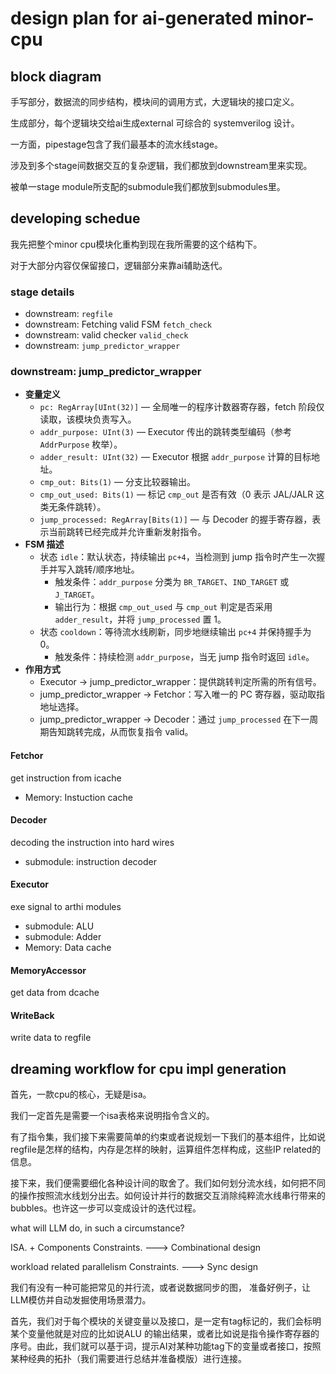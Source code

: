 # design plan for ai-generated minor-cpu

## block diagram

手写部分，数据流的同步结构，模块间的调用方式，大逻辑块的接口定义。

生成部分，每个逻辑块交给ai生成external 可综合的 systemverilog 设计。

一方面，pipestage包含了我们最基本的流水线stage。

涉及到多个stage间数据交互的复杂逻辑，我们都放到downstream里来实现。

被单一stage module所支配的submodule我们都放到submodules里。

## developing schedue

我先把整个minor cpu模块化重构到现在我所需要的这个结构下。

对于大部分内容仅保留接口，逻辑部分来靠ai辅助迭代。

### stage details

- downstream: `regfile`
- downstream: Fetching valid FSM `fetch_check`
- downstream: valid checker `valid_check`
- downstream: `jump_predictor_wrapper`

### downstream: jump_predictor_wrapper

- **变量定义**
  - `pc: RegArray[UInt(32)]` — 全局唯一的程序计数器寄存器，fetch 阶段仅读取，该模块负责写入。
  - `addr_purpose: UInt(3)` — Executor 传出的跳转类型编码（参考 `AddrPurpose` 枚举）。
  - `adder_result: UInt(32)` — Executor 根据 `addr_purpose` 计算的目标地址。
  - `cmp_out: Bits(1)` — 分支比较器输出。
  - `cmp_out_used: Bits(1)` — 标记 `cmp_out` 是否有效（0 表示 JAL/JALR 这类无条件跳转）。
  - `jump_processed: RegArray[Bits(1)]` — 与 Decoder 的握手寄存器，表示当前跳转已经完成并允许重新发射指令。
- **FSM 描述**
  - 状态 `idle`：默认状态，持续输出 `pc+4`，当检测到 jump 指令时产生一次握手并写入跳转/顺序地址。
    - 触发条件：`addr_purpose` 分类为 `BR_TARGET`、`IND_TARGET` 或 `J_TARGET`。
    - 输出行为：根据 `cmp_out_used` 与 `cmp_out` 判定是否采用 `adder_result`，并将 `jump_processed` 置 1。
  - 状态 `cooldown`：等待流水线刷新，同步地继续输出 `pc+4` 并保持握手为 0。
    - 触发条件：持续检测 `addr_purpose`，当无 jump 指令时返回 `idle`。
- **作用方式**
  - Executor → jump_predictor_wrapper：提供跳转判定所需的所有信号。
  - jump_predictor_wrapper → Fetchor：写入唯一的 PC 寄存器，驱动取指地址选择。
  - jump_predictor_wrapper → Decoder：通过 `jump_processed` 在下一周期告知跳转完成，从而恢复指令 valid。

#### Fetchor

get instruction from icache

- Memory: Instuction cache

#### Decoder

decoding the instruction into hard wires

- submodule: instruction decoder

#### Executor

exe signal to arthi modules

- submodule: ALU
- submodule: Adder
- Memory: Data cache

#### MemoryAccessor

get data from dcache

#### WriteBack

write data to regfile

## dreaming workflow for cpu impl generation

首先，一款cpu的核心，无疑是isa。

我们一定首先是需要一个isa表格来说明指令含义的。

有了指令集，我们接下来需要简单的约束或者说规划一下我们的基本组件，比如说regfile是怎样的结构，内存是怎样的映射，运算组件怎样构成，这些IP related的信息。

接下来，我们便需要细化各种设计间的取舍了。我们如何划分流水线，如何把不同的操作按照流水线划分出去。如何设计并行的数据交互消除纯粹流水线串行带来的bubbles。也许这一步可以变成设计的迭代过程。



what will LLM do, in such a circumstance?

ISA. + Components Constraints.  ---> Combinational design

workload related parallelism Constraints. ---> Sync design

我们有没有一种可能把常见的并行流，或者说数据同步的图， 准备好例子，让LLM模仿并自动发掘使用场景潜力。

首先，我们对于每个模块的关键变量以及接口，是一定有tag标记的，我们会标明某个变量他就是对应的比如说ALU 的输出结果，或者比如说是指令操作寄存器的序号。由此，我们就可以基于词，提示AI对某种功能tag下的变量或者接口，按照某种经典的拓扑（我们需要进行总结并准备模版）进行连接。


